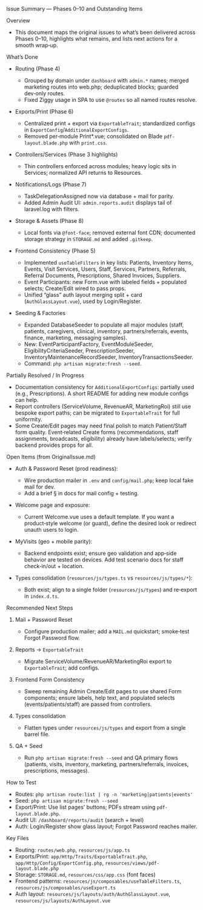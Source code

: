 Issue Summary — Phases 0–10 and Outstanding Items

Overview
- This document maps the original issues to what’s been delivered across Phases 0–10, highlights what remains, and lists next actions for a smooth wrap‑up.

What’s Done
- Routing (Phase 4)
  - Grouped by domain under `dashboard` with `admin.*` names; merged marketing routes into web.php; deduplicated blocks; guarded dev‑only routes.
  - Fixed Ziggy usage in SPA to use `@routes` so all named routes resolve.

- Exports/Print (Phase 6)
  - Centralized print + export via `ExportableTrait`; standardized configs in `ExportConfig`/`AdditionalExportConfigs`.
  - Removed per‑module Print*.vue; consolidated on Blade `pdf-layout.blade.php` with `print.css`.

- Controllers/Services (Phase 3 highlights)
  - Thin controllers enforced across modules; heavy logic sits in Services; normalized API returns to Resources.

- Notifications/Logs (Phase 7)
  - TaskDelegationAssigned now via database + mail for parity.
  - Added Admin Audit UI: `admin.reports.audit` displays tail of laravel.log with filters.

- Storage & Assets (Phase 8)
  - Local fonts via `@font-face`; removed external font CDN; documented storage strategy in `STORAGE.md` and added `.gitkeep`.

- Frontend Consistency (Phase 5)
  - Implemented `useTableFilters` in key lists: Patients, Inventory Items, Events, Visit Services, Users, Staff, Services, Partners, Referrals, Referral Documents, Prescriptions, Shared Invoices, Suppliers.
  - Event Participants: new Form.vue with labeled fields + populated selects; Create/Edit wired to pass props.
  - Unified “glass” auth layout merging split + card (`AuthGlassLayout.vue`), used by Login/Register.

- Seeding & Factories
  - Expanded DatabaseSeeder to populate all major modules (staff, patients, caregivers, clinical, inventory, partners/referrals, events, finance, marketing, messaging samples).
  - New: EventParticipantFactory, EventModuleSeeder, EligibilityCriteriaSeeder, PrescriptionSeeder, InventoryMaintenanceRecordSeeder, InventoryTransactionsSeeder.
  - Command: `php artisan migrate:fresh --seed`.

Partially Resolved / In Progress
- Documentation consistency for `AdditionalExportConfigs`: partially used (e.g., Prescriptions). A short README for adding new module configs can help.
- Report controllers (ServiceVolume, RevenueAR, MarketingRoi) still use bespoke export paths; can be migrated to `ExportableTrait` for full uniformity.
- Some Create/Edit pages may need final polish to match Patient/Staff form quality. Event‑related Create forms (recommendations, staff assignments, broadcasts, eligibility) already have labels/selects; verify backend provides props for all.

Open Items (from OriginalIssue.md)
- Auth & Password Reset (prod readiness):
  - Wire production mailer in `.env` and `config/mail.php`; keep local fake mail for dev.
  - Add a brief § in docs for mail config + testing.

- Welcome page and exposure:
  - Current Welcome.vue uses a default template. If you want a product‑style welcome (or guard), define the desired look or redirect unauth users to login.

- MyVisits (geo + mobile parity):
  - Backend endpoints exist; ensure geo validation and app‑side behavior are tested on devices. Add test scenario docs for staff check‑in/out + location.

- Types consolidation (`resources/js/types.ts` vs `resources/js/types/*`):
  - Both exist; align to a single folder (`resources/js/types`) and re‑export in `index.d.ts`.

Recommended Next Steps
1) Mail + Password Reset
   - Configure production mailer; add a `MAIL.md` quickstart; smoke‑test Forgot Password flow.

2) Reports → `ExportableTrait`
   - Migrate ServiceVolume/RevenueAR/MarketingRoi export to `ExportableTrait`; add configs.

3) Frontend Form Consistency
   - Sweep remaining Admin Create/Edit pages to use shared Form components; ensure labels, help text, and populated selects (events/patients/staff) are passed from controllers.

4) Types consolidation
   - Flatten types under `resources/js/types` and export from a single barrel file.

5) QA + Seed
   - Run `php artisan migrate:fresh --seed` and QA primary flows (patients, visits, inventory, marketing, partners/referrals, invoices, prescriptions, messages).

How to Test
- Routes: `php artisan route:list | rg -n 'marketing|patients|events'`
- Seed: `php artisan migrate:fresh --seed`
- Export/Print: Use list pages’ buttons; PDFs stream using `pdf-layout.blade.php`.
- Audit UI: `/dashboard/reports/audit` (search + level)
- Auth: Login/Register show glass layout; Forgot Password reaches mailer.

Key Files
- Routing: `routes/web.php`, `resources/js/app.ts`
- Exports/Print: `app/Http/Traits/ExportableTrait.php`, `app/Http/Config/ExportConfig.php`, `resources/views/pdf-layout.blade.php`
- Storage: `STORAGE.md`, `resources/css/app.css` (font faces)
- Frontend patterns: `resources/js/composables/useTableFilters.ts`, `resources/js/composables/useExport.ts`
- Auth layout: `resources/js/layouts/auth/AuthGlassLayout.vue`, `resources/js/layouts/AuthLayout.vue`

